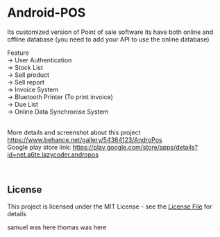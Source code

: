 # Android-POS
Its customized version of Point of sale software its have both online and offline database (you need to add your API to use the online database)

Feature </br>
-> User Authentication </br>
-> Stock List </br>
-> Sell product </br>
-> Sell report </br>
-> Invoice System </br>
-> Bluetooth Printer (To print invoice) </br>
-> Due List </br>
-> Online Data Synchronise System </br></br>

More details and screenshot about this project https://www.behance.net/gallery/54364123/AndroPos </br>
Google play store link: https://play.google.com/store/apps/details?id=net.a6te.lazycoder.andropos


</br>

## License
This project is licensed under the MIT License - see the [License File](LICENSE) for details

samuel was here
thomas was here